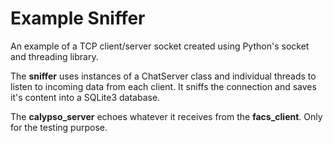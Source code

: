 # Example Sniffer

An example of a TCP client/server socket created using Python's socket and threading library. 

The **sniffer** uses instances of a ChatServer class and individual threads to listen to incoming data from each client. 
It sniffs the connection and saves it's content into a SQLite3 database.

The **calypso_server** echoes whatever it receives from the **facs_client**. Only for the testing purpose.
